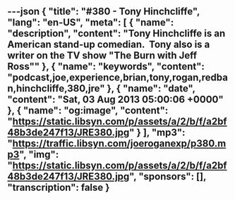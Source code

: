 ---json
{
  "title": "#380 - Tony Hinchcliffe",
  "lang": "en-US",
  "meta": [
    {
      "name": "description",
      "content": "Tony Hinchcliffe is an American stand-up comedian.  Tony also is a writer on the TV show \"The Burn with Jeff Ross\""
    },
    {
      "name": "keywords",
      "content": "podcast,joe,experience,brian,tony,rogan,redban,hinchcliffe,380,jre"
    },
    {
      "name": "date",
      "content": "Sat, 03 Aug 2013 05:00:06 +0000"
    },
    {
      "name": "og:image",
      "content": "https://static.libsyn.com/p/assets/a/2/b/f/a2bf48b3de247f13/JRE380.jpg"
    }
  ],
  "mp3": "https://traffic.libsyn.com/joeroganexp/p380.mp3",
  "img": "https://static.libsyn.com/p/assets/a/2/b/f/a2bf48b3de247f13/JRE380.jpg",
  "sponsors": [],
  "transcription": false
}
---
<episode-header />

<timemark seconds="0" />

<transcribe-call-to-action />

<episode-footer />
